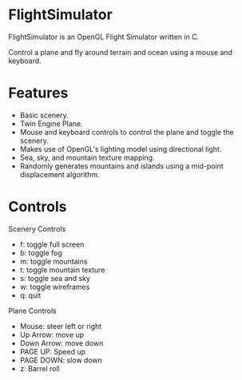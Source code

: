 # FlightSimulator
FlightSimulator is an OpenGL Flight Simulator written in C. 

Control a plane and fly around terrain and ocean using a mouse and keyboard.

# Features
- Basic scenery.
- Twin Engine Plane.
- Mouse and keyboard controls to control the plane and toggle the scenery.
- Makes use of OpenGL's lighting model using directional light.
- Sea, sky, and mountain texture mapping.
- Randomly generates mountains and islands using a mid-point displacement algorithm.

# Controls
Scenery Controls
- f: toggle full screen
- b: toggle fog
- m: toggle mountains
- t: toggle mountain texture
- s: toggle sea and sky
- w: toggle wireframes
- q: quit

Plane Controls
- Mouse: steer left or right
- Up Arrow: move up
- Down Arrow: move down
- PAGE UP: Speed up
- PAGE DOWN: slow down
- z: Barrel roll
